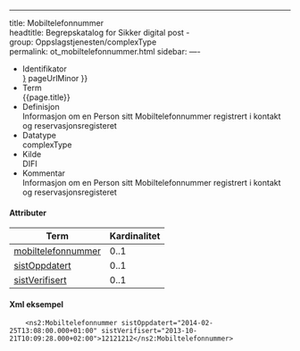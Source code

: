 --- 
title: Mobiltelefonnummer  
headtitle: Begrepskatalog for Sikker digital post -  
group: Oppslagstjenesten/complexType  
permalink: ot_mobiltelefonnummer.html
sidebar:
—-  

  - Identifikator  
    <span style="{ pageUrlMinor ;">[}]({{)</span> pageUrlMinor }}
  - Term  
    {{page.title}}
  - Definisjon  
    Informasjon om en Person sitt Mobiltelefonnummer registrert i
    kontakt og reservasjonsregisteret
  - Datatype  
    complexType
  - Kilde  
    DIFI
  - Kommentar  
    Informasjon om en Person sitt Mobiltelefonnummer registrert i
    kontakt og reservasjonsregisteret

#### Attributer

| Term                                             | Kardinalitet |
| ------------------------------------------------ | ------------ |
| [mobiltelefonnummer](../felles/mobiltelefonnummer.md) | 0..1         |
| [sistOppdatert](../felles/sistOppdatert.md)           | 0..1         |
| [sistVerifisert](../felles/sistVerifisert.md)         | 0..1         |

#### Xml eksempel

``` brush: xml; toolbar: false
    <ns2:Mobiltelefonnummer sistOppdatert="2014-02-25T13:08:00.000+01:00" sistVerifisert="2013-10-21T10:09:28.000+02:00">12121212</ns2:Mobiltelefonnummer>
```
